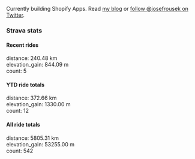 Currently building Shopify Apps. Read [my blog](https://blog.rousek.name/) or [follow @josefrousek on Twitter](https://twitter.com/josefrousek).

### Strava stats

<!-- strava_stats starts -->
#### Recent rides

distance: 240.48 km  
elevation_gain: 844.09 m  
count: 5


#### YTD ride totals

distance: 372.66 km  
elevation_gain: 1330.00 m  
count: 12


#### All ride totals

distance: 5805.31 km  
elevation_gain: 53255.00 m  
count: 542


<!-- strava_stats ends -->
